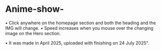 # Anime-show-
• Click anywhere on the homepage section and both the heading and the IMG will change.
• Speed increases when you mouse over the changing image on the Hero section.

• It was made in April 2025, uploaded with finishing on 24 July 2025".
